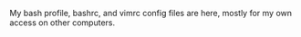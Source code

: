 My bash profile, bashrc, and vimrc config files are here, mostly for my own access on other computers.
